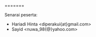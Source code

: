 =======

Senarai peserta:

 * Hariadi Hinta <diperakui{at}gmail.com>
 * Sayid <nuwa_98{@}yahoo.com>
